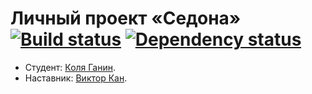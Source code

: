 # Личный проект «Седона» [![Build status][travis-image]][travis-url] [![Dependency status][dependency-image]][dependency-url]

* Студент: [Коля Ганин](https://up.htmlacademy.ru/adaptive/20/user/1282379).
* Наставник: [Виктор Кан](https://htmlacademy.ru/profile/viktorkan).

[travis-image]: https://travis-ci.com/htmlacademy-adaptive/1282379-sedona-20.svg?branch=master
[travis-url]: https://travis-ci.com/htmlacademy-adaptive/1282379-sedona-20
[dependency-image]: https://david-dm.org/htmlacademy-adaptive/1282379-sedona-20/dev-status.svg?style=flat-square
[dependency-url]: https://david-dm.org/htmlacademy-adaptive/1282379-sedona-20?type=dev

